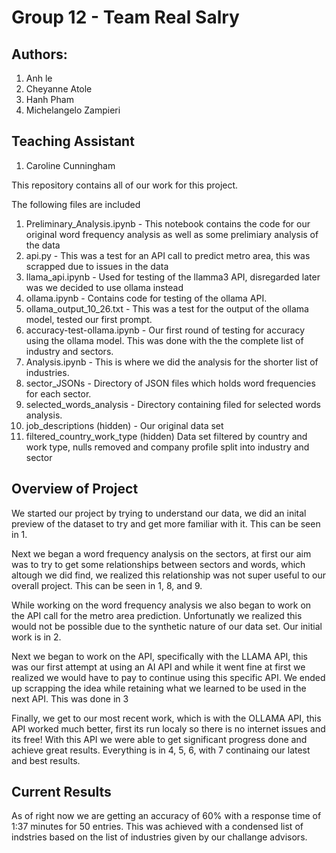 # Group 12 - Team Real Salry

## Authors: 

1. Anh le
2. Cheyanne Atole
3. Hanh Pham 
4. Michelangelo Zampieri

## Teaching Assistant 

1. Caroline Cunningham 

This repository contains all of our work for this project. 

The following files are included 

1. Preliminary_Analysis.ipynb - This notebook contains the code for our original word frequency analysis as well as some prelimiary analysis of the data 
2. api.py - This was a test for an API call to predict metro area, this was scrapped due to issues in the data 
3. llama_api.ipynb - Used for testing of the llamma3 API, disregarded later was we decided to use ollama instead
4. ollama.ipynb - Contains code for testing of the ollama API. 
5. ollama_output_10_26.txt - This was a test for the output of the ollama model, tested our first prompt. 
6. accuracy-test-ollama.ipynb - Our first round of testing for accuracy using the ollama model. This was done with the the complete list of industry and sectors. 
7. Analysis.ipynb - This is where we did the analysis for the shorter list of industries. 
8. sector_JSONs - Directory of JSON files which holds word frequencies for each sector. 
9. selected_words_analysis - Directory containing filed for selected words analysis. 
10. job_descriptions (hidden) - Our original data set
11. filtered_country_work_type (hidden) Data set filtered by country and work type, nulls removed and company profile split into industry and sector

## Overview of Project

We started our project by trying to understand our data, we did an inital preview of the dataset to try and get more familiar with it. This can be seen in 1. 

Next we began a word frequency analysis on the sectors, at first our aim was to try to get some relationships between sectors and words, which altough we did find, we realized this relationship was not super useful to our overall project. This can be seen in 1, 8, and 9. 

While working on the word frequency analysis we also began to work on the API call for the metro area prediction. Unfortunatly we realized this would not be possible due to the synthetic nature of our data set. Our initial work is in 2. 

Next we began to work on the API, specifically with the LLAMA API, this was our first attempt at using an AI API and while it went fine at first we realized we would have to pay to continue using this specific API. We ended up scrapping the idea while retaining what we learned to be used in the next API. This was done in 3

Finally, we get to our most recent work, which is with the OLLAMA API, this API worked much better, first its run localy so there is no internet issues and its free! With this API we were able to get significant progress done and achieve great results. Everything is in 4, 5, 6, with 7 continaing our latest and best results. 

## Current Results 

As of right now we are getting an accuracy of 60% with a response time of 1:37 minutes for 50 entries. This was achieved with a condensed list of indstries based on the list of industries given by our challange advisors. 